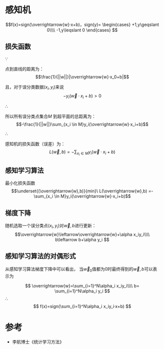 # 感知机
$$f(x)=sign(\overrightarrow{w}·x+b)，sign(y)=
\begin{cases}
+1,y\geqslant 0\\\\
-1,y\leqslant 0
\end{cases}
$$

## 损失函数
$\because$

点到直线的距离为： 
$$\frac{1}{||w||}|\overrightarrow{w}·x_0+b|$$

且，对于误分类数据$(x_i,y_i)$来说
$$-y_i(\overrightarrow{w}·x_i+b)>0$$

$\therefore$

所以所有误分类点集合$M$ 到超平面的总距离为：
$$-\frac{1}{||w||}\sum_{x_i \in M}y_i(\overrightarrow{w}·x_i+b)$$

$\therefore$

感知机的损失函数（误差）为：
$$L(\overrightarrow{w},b)=-\sum_{x_i \in M}y_i(\overrightarrow{w}·x_i+b)$$

## 感知学习算法
最小化损失函数
$$\underset{(\overrightarrow{w},b)}{min}\ L(\overrightarrow{w},b)
=-\sum_{x_i \in M}y_i(\overrightarrow{w}·x_i+b)$$

## 梯度下降
随机选取一个误分类点$(x_i,y_i)$对$\overrightarrow{w},b$进行更新：
$$\overrightarrow{w}\leftarrow\overrightarrow{w}+\alpha x_iy_i\\\\
b\leftarrow b+\alpha y_i
$$

## 感知学习算法的对偶形式
从感知学习算法梯度下降中可以看出，
当$\overrightarrow{w}_0$值都为0时最终得到的$\overrightarrow w,b$可以表示为

$$
\overrightarrow{w}=\sum_{i=1}^N\alpha_i x_iy_i\\\\
b= \sum_{i=1}^N\alpha_i y_i
$$
$\therefore$
$$
f(x)=sign(\sum_{i=1}^N\alpha_i x_iy_i·x+b)
$$

# 参考
- 李航博士《统计学习方法》